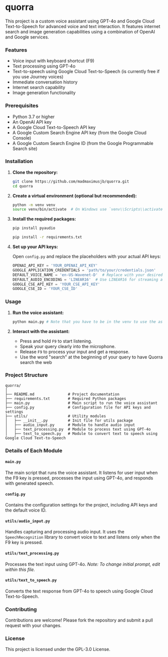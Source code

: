 # quorra

This project is a custom voice assistant using GPT-4o and Google Cloud Text-to-Speech for advanced voice and text interaction. It features internet search and image generation capabilities using a combination of OpenAI and Google services.

### Features

- Voice input with keyboard shortcut (F9)
- Text processing using GPT-4o
- Text-to-speech using Google Cloud Text-to-Speech (is currently free if you use Journey voices)
- Immediate conversation history
- Internet search capability
- Image generation functionality

### Prerequisites

- Python 3.7 or higher
- An OpenAI API key
- A Google Cloud Text-to-Speech API key
- A Google Custom Search Engine API key (from the Google Cloud Console)
- A Google Custom Search Engine ID (from the Google Programmable Search site)

### Installation

1. **Clone the repository:**

    ```bash
    git clone https://github.com/madmaximusjb/quorra.git
    cd quorra
    ```

2. **Create a virtual environment (optional but recommended):**

    ```bash
    python -m venv venv
    source venv/bin/activate  # On Windows use `venv\\Scripts\\activate`
    ```

3. **Install the required packages:**

    ```bash
    pip install pyaudio
    ```

    ```bash
    pip install -r requirements.txt
    ```

4. **Set up your API keys:**

    Open `config.py` and replace the placeholders with your actual API keys:

    ```python
    OPENAI_API_KEY = 'YOUR_OPENAI_API_KEY'
    GOOGLE_APPLICATION_CREDENTIALS = 'path/to/your/credentials.json'
    DEFAULT_VOICE_NAME = 'en-US-Wavenet-D'  # Replace with your desired voice
    DEFAULT_AUDIO_ENCODING = 'LINEAR16'  # Use LINEAR16 for streaming audio
    GOOGLE_CSE_API_KEY = 'YOUR_CSE_API_KEY'
    GOOGLE_CSE_ID = 'YOUR_CSE_ID'
    ```

### Usage

1. **Run the voice assistant:**

    ```bash
    python main.py # Note that you have to be in the venv to use the assistant if you created one
    ```

2. **Interact with the assistant:**

    - Press and hold `F9` to start listening.
    - Speak your query clearly into the microphone.
    - Release `F9` to process your input and get a response.
    - Use the word "search" at the beginning of your query to have Quorra search the web

### Project Structure

```
quorra/
│
├── README.md               # Project documentation
├── requirements.txt        # Required Python packages
├── main.py                 # Main script to run the voice assistant
├── config.py               # Configuration file for API keys and settings
├── utils/                  # Utility modules
│   ├── __init__.py         # Init file for utils package
│   ├── audio_input.py      # Module to handle audio input
│   ├── text_processing.py  # Module to process text using GPT-4o
│   ├── text_to_speech.py   # Module to convert text to speech using Google Cloud Text-to-Speech
```

### Details of Each Module

#### `main.py`

The main script that runs the voice assistant. It listens for user input when the F9 key is pressed, processes the input using GPT-4o, and responds with generated speech.

#### `config.py`

Contains the configuration settings for the project, including API keys and the default voice ID.

#### `utils/audio_input.py`

Handles capturing and processing audio input. It uses the `SpeechRecognition` library to convert voice to text and listens only when the F9 key is pressed.

#### `utils/text_processing.py`

Processes the text input using GPT-4o. *Note: To change initial prompt, edit within this file.*

#### `utils/text_to_speech.py`

Converts the text response from GPT-4o to speech using Google Cloud Text-to-Speech.

### Contributing

Contributions are welcome! Please fork the repository and submit a pull request with your changes.

### License

This project is licensed under the GPL-3.0 License.

